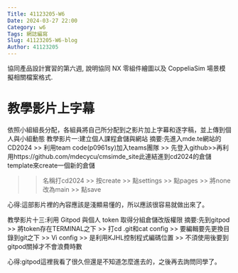 ```yaml
---
Title: 41123205-W6
Date: 2024-03-27 22:00
Category: w6
Tags: 網誌編寫
Slug: 41123205-W6-blog
Author: 41123205
---
```


協同產品設計實習的第六週, 說明協同 NX 零組件繪圖以及 CoppeliaSim 場景模擬相關檔案格式.

<!-- PELICAN_END_SUMMARY -->

# 教學影片上字幕
依照小組組長分配，各組員將自己所分配到之影片加上字幕和逐字稿，並上傳到個人與小組動態
教學影片一:建立個人課程倉儲與網站
摘要:先進入mde.te網站的CD2024 >> 利用team code(p0961sy)加入teams團隊 >> 先登入github>>再利用https://github.com/mdecycu/cmsimde_site此連結進到cd2024的倉儲template來create一個新的倉儲
>> 名稱打cd2024 >> 按create >> 點settings >> 點pages >> 將none改為main >> 點save

心得:這部影片裡的內容應該是淺顯易懂的，所以應該很容易就做出來了。

教學影片十三:利用 Gitpod 與個人 token 取得分組倉儲改版權限
摘要:先到gitpod >> 將token存在TERMINAL之下 >> 打cd .git和cat config >> 要編輯要先更換目錄到git之下 >> Vi config >> 是利用KJHL控制程式編碼位置 >> 不須使用後要到gitpod關掉才不會浪費時數

心得:gitpod這裡我看了很久但還是不知道怎麼進去的，之後再去詢問同學了。